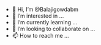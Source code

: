 - 👋 Hi, I’m @Balajigowdabm
- 👀 I’m interested in ...
- 🌱 I’m currently learning ...
- 💞️ I’m looking to collaborate on ...
- 📫 How to reach me ...

<!---
Balajigowdabm/Balajigowdabm is a ✨ special ✨ repository because its `README.md` (this file) appears on your GitHub profile.
You can click the Preview link to take a look at your changes.
--->

